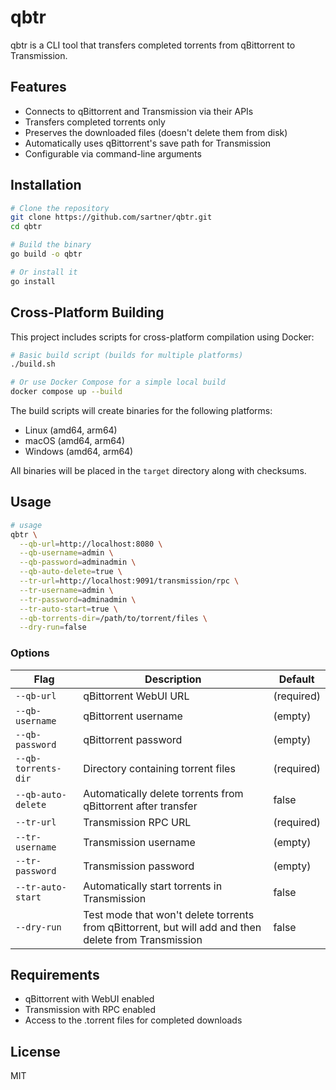 # qbtr

qbtr is a CLI tool that transfers completed torrents from qBittorrent to Transmission.

## Features

- Connects to qBittorrent and Transmission via their APIs
- Transfers completed torrents only
- Preserves the downloaded files (doesn't delete them from disk)
- Automatically uses qBittorrent's save path for Transmission
- Configurable via command-line arguments

## Installation

```bash
# Clone the repository
git clone https://github.com/sartner/qbtr.git
cd qbtr

# Build the binary
go build -o qbtr

# Or install it
go install
```

## Cross-Platform Building

This project includes scripts for cross-platform compilation using Docker:

```bash
# Basic build script (builds for multiple platforms)
./build.sh

# Or use Docker Compose for a simple local build
docker compose up --build
```

The build scripts will create binaries for the following platforms:
- Linux (amd64, arm64)
- macOS (amd64, arm64)
- Windows (amd64, arm64)

All binaries will be placed in the `target` directory along with checksums.

## Usage

```bash
# usage
qbtr \
  --qb-url=http://localhost:8080 \
  --qb-username=admin \
  --qb-password=adminadmin \
  --qb-auto-delete=true \
  --tr-url=http://localhost:9091/transmission/rpc \
  --tr-username=admin \
  --tr-password=adminadmin \
  --tr-auto-start=true \
  --qb-torrents-dir=/path/to/torrent/files \
  --dry-run=false
```

### Options

| Flag | Description | Default                                |
|------|-------------|----------------------------------------|
| `--qb-url` | qBittorrent WebUI URL | (required)                  |
| `--qb-username` | qBittorrent username | (empty)                                |
| `--qb-password` | qBittorrent password | (empty)                                |
| `--qb-torrents-dir` | Directory containing torrent files | (required)                             |
| `--qb-auto-delete` | Automatically delete torrents from qBittorrent after transfer | false                                  |
| `--tr-url` | Transmission RPC URL | (required)  |
| `--tr-username` | Transmission username | (empty)                                |
| `--tr-password` | Transmission password | (empty)                                |
| `--tr-auto-start` | Automatically start torrents in Transmission | false                                  |
| `--dry-run` | Test mode that won't delete torrents from qBittorrent, but will add and then delete from Transmission | false                                  |

## Requirements

- qBittorrent with WebUI enabled
- Transmission with RPC enabled
- Access to the .torrent files for completed downloads

## License

MIT 
